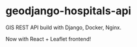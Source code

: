 # geodjango-hospitals-api
GIS REST API build with Django, Docker, Nginx.

Now with React + Leaflet frontend! 
